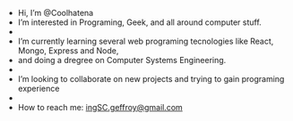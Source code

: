 - Hi, I’m @Coolhatena
- I’m interested in Programing, Geek, and all around computer stuff.
- 
- I’m currently learning several web programing tecnologies like React, Mongo, Express and Node,
- and doing a dregree on Computer Systems Engineering.
- 
- I’m looking to collaborate on new projects and trying to gain programing experience
- 
- How to reach me: ingSC.geffroy@gmail.com

<!---
Coolhatena/Coolhatena is a ✨ special ✨ repository because its `README.md` (this file) appears on your GitHub profile.
You can click the Preview link to take a look at your changes.
--->
